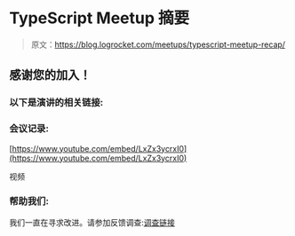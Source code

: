 # TypeScript Meetup 摘要

> 原文：<https://blog.logrocket.com/meetups/typescript-meetup-recap/>

## 感谢您的加入！

### 以下是演讲的相关链接:

### 会议记录:

[https://www.youtube.com/embed/LxZx3ycrxI0](https://www.youtube.com/embed/LxZx3ycrxI0)

视频

### 帮助我们:

我们一直在寻求改进。请参加反馈调查:[调查链接](https://docs.google.com/forms/d/e/1FAIpQLSfpRLMzsBdvp_rYuUBcFkXDMR25EePRr5YOm2FYGyUP0jDzfg/viewform)
